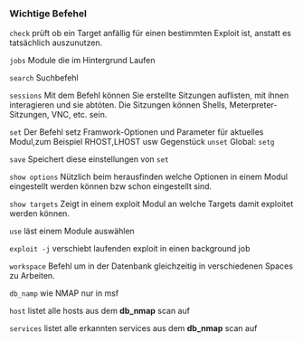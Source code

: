 ### Wichtige Befehel

`check`
prüft ob ein Target anfällig für einen bestimmten Exploit ist, anstatt es tatsächlich auszunutzen.

`jobs`
Module die im Hintergrund Laufen

`search`
Suchbefehl

`sessions`
Mit dem Befehl können Sie erstellte Sitzungen auflisten, mit ihnen interagieren und sie abtöten. Die Sitzungen können Shells, Meterpreter-Sitzungen, VNC, etc. sein.

`set`
Der Befehl setz Framwork-Optionen und Parameter für aktuelles Modul,zum Beispiel RHOST,LHOST usw
Gegenstück `unset`
Global: `setg`

`save`
Speichert diese einstellungen von `set`

`show options`
Nützlich beim herausfinden welche Optionen in einem Modul eingestellt werden können bzw schon eingestellt sind.

`show targets`
Zeigt in einem exploit Modul an welche Targets damit exploitet werden können.

`use`
läst einem Module auswählen

`exploit -j`
verschiebt laufenden exploit in einen background job

`workspace`
Befehl um in der Datenbank gleichzeitig in verschiedenen Spaces zu Arbeiten.

`db_namp`
wie NMAP nur in msf

`host`
listet alle hosts aus dem __db_nmap__ scan auf

`services`
listet alle erkannten services aus dem __db_nmap__ scan auf
